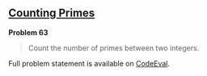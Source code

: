 [Counting Primes][ce]
---------------------

**Problem 63**

> Count the number of primes between two integers.

Full problem statement is available on [CodeEval][ce].

[ce]: https://www.codeeval.com/browse/63/
      "View problem statement on CodeEval"
